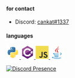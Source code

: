 <h4 align="left">for contact</h4>

 - Discord: [cankat#1337](https://discord.com/users/187753613391691776)

<h4 align="left">languages</h4>
<p align="left"> <a href="https://www.python.org" target="_blank"> <img src="https://raw.githubusercontent.com/devicons/devicon/master/icons/python/python-original.svg" alt="python" width="35"height="35"/> </a> <a href="https://www.w3schools.com/cs/" target="_blank"> <img src="https://raw.githubusercontent.com/devicons/devicon/master/icons/csharp/csharp-original.svg" alt="csharp" width="35" height="35"/> </a> </a> <a href="https://www.w3.org/html/" target="_blank"> </a> <a href="https://developer.mozilla.org/en-US/docs/Web/JavaScript" target="_blank"> <img src="https://raw.githubusercontent.com/devicons/devicon/master/icons/javascript/javascript-original.svg" alt="javascript" width="35" height="35"/> </a> <a href="https://www.java.com" target="_blank"> <img src="https://raw.githubusercontent.com/devicons/devicon/master/icons/java/java-original.svg" alt="java" width="35" height="35"/> </a>

[![Discord Presence](https://lanyard-profile-readme.vercel.app/api/187753613391691776)](https://discord.com/users/187753613391691776)

<!--
  ![cankatx's github stats](https://github-readme-stats.vercel.app/api?username=cankatx&count_private=true&show_icons=true&bg_color=30,e96443,904e95&title_color=fff&text_color=fff)
--!>
